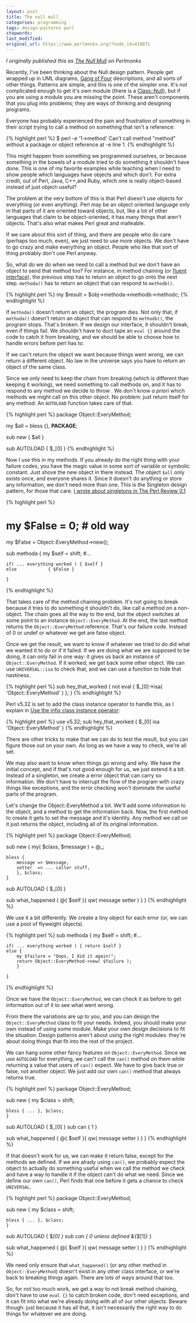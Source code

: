 ```yaml
---
layout: post
title: The null mull
categories: programming
tags: design-patterns perl
stopwords:
last_modified:
original_url: https://www.perlmonks.org/?node_id=410871
---
```


*I originally published this as [The Null Mull](https://www.perlmonks.org/?node_id=410871) on Perlmonks*

Recently, I've been thinking about the Null design pattern. People get wrapped up in UML diagrams, [Gang of Four](https://amzn.to/2OuJ0Sr) descriptions, and all sorts of other things. Patterns are simple, and this is one of the simpler one. It's not complicated enough to get it's own module (there is a [Class::Null](https://www.metacpan.org/pod/Class::Null)), but if you
are using a module you are missing the point. These aren't components that you plug into problems; they are ways of thinking and designing programs.

Everyone has probably experienced the pain and frustration of something in their script trying to call a method on something that isn't a reference:

{% highlight perl %}
$ perl -e '1->method'
Can't call method "method" without a package or object reference at -e line 1.
{% endhighlight %}

This might happen from something we programmed ourselves, or because something in the bowels of a module tried to do something it shouldn't have done. This is one of my favorite examples while teaching when I need to show people which languages have objects and which don't. For extra credit, out of Perl, Java, C++,and Ruby, which one is really object-based instead of just object-useful?

The problem at the very bottom of this is that Perl doesn't use objects for everything (or even anything). Perl may be an object oriented language only in that parts of it are oriented toward objects, but, like a lot of other languages that claim to be object-oriented, it has many things that aren't objects. That's also what makes Perl great and malleable.

If we care about this sort of thing, and there are people who do care (perhaps too much, even), we just need to use more objects. We don't have to go crazy and make everything an object. People who like that sort of thing probably don't use Perl anyway.

So, what do we do when we need to call a method but we don't have an object to send that method too? For instance, in method chaining (or [fluent interface](https://www.martinfowler.com/bliki/FluentInterface.html)), the previous step has to return an object to go onto the next step. `methoda()` has to return an object that can respond to `methodb()`.

{% highlight perl %}
my $result = $obj->methoda->methodb->methodc;
{% endhighlight %}

If `methoda()` doesn't return an object, the program dies. Not only that, if `methoda()` doesn't return an object that can respond to `methodb()`, the program stops. That's broken. If we design our interface, it shouldn't break, even if things fail. We shouldn't have to duct tape an `eval {}` around the code to catch it from breaking, and we should be able to choose how to handle errors before perl has to.

If we can't return the object we want because things went wrong, we can return a different object. No law in the universe says you have to return an object of the same class.

Since we only need to keep the chain from breaking (which is different than keeping it working), we need something to call methods on, and it has to respond to any method we decide to throw . We don't know *a priori* which methods we might call on this other object. No problem: just return itself for any method. An `AUTOLOAD` function takes care of that.

{% highlight perl %}
package Object::EveryMethod;

my $all = bless {}, __PACKAGE__;

sub new { $all }

sub AUTOLOAD { $_[0] }
{% endhighlight %}

Now I use this in my methods. If you already do the right thing with your failure codes, you have the magic value in some sort of variable or symbolic constant. Just shove the new object in there instead. The object `$all` only exists once, and everyone shares it. Since it doesn't do anything or store any information, we don't need more than one. This is the Singleton design pattern, for those that care. <a href="http://www.theperlreview.com/Issues/">I wrote about singletons in The Perl Review 0.1</a>

{% highlight perl %}
# my $False = 0; # old way
my $False = Object::EveryMethod->new();

sub methoda
	{
	my $self = shift;
	#...

	if( ... everything worked ) { $self }
	else            { $False }

	}
{% endhighlight %}

That takes care of the method chaining problem. It's not going to break because it tries to do something it shouldn't do, like call a method on a non-object. The chain goes all the way to the end, but the object switches at some point to an instance `Object::EveryMethod`. At the end, the last method returns the `Object::EveryMethod` reference. That's our failure code. Instead of 0 or undef or whatever we get are false object.

Once we get the result, we want to know if whatever we tried to do did what we wanted it to do or if it failed. If we are doing what we are supposed to be doing, it can only fail in one way: it gives us back an instance of `Object::EveryMethod`. If it worked, we get back some other object. We can use `UNIVERSAL::isa` to check that, and we can use a function to hide that nastiness.

{% highlight perl %}
sub hey_that_worked {
	not eval { $_[0]->isa( 'Object::EveryMethod' ) };
	}
{% endhighlight %}

Perl v5.32 is set to add the class instance operator to handle this, as I explain in [Use the infix class instance operator](https://www.effectiveperlprogramming.com/2020/01/use-the-infix-class-instance-operator/):

{% highlight perl %}
use v5.32;
sub hey_that_worked { $_[0] isa 'Object::EveryMethod' }
{% endhighlight %}


There are other tricks to make that we can do to test the result, but you can figure those out on your own. As long as we have a way to check, we're all set.

We may also want to know when things go wrong and why. We have the initial concept, and if that's not good enough for us, we just extend it a bit. Instead of a singleton, we create a error object that can carry so information. We don't have to interrupt the flow of the program with crazy things like exceptions, and the error checking won't dominate the useful parts of the program.

Let's change the Object::EveryMethod a bit. We'll add some information to the object, and a method to get the information back. Now, the first method to create it gets to set the message and it's identity. Any method we call on it just returns the object, including all of its original information.

{% highlight perl %}
package Object::EveryMethod;

sub new {
	my( $class, $message ) = @_;

	bless {
		message => $message,
		setter  => ... caller stuff,
		}, $class;
	}

sub AUTOLOAD { $_[0] }

sub what_happened { @{ $self }{ qw( message setter ) } }
{% endhighlight %}

We use it a bit differently. We create a tiny object for each error (or, we can use a pool of flyweight objects).

{% highlight perl %}
sub methoda
	{
	my $self = shift;
	#...

	if( ... everything worked ) { return $self }
	else {
		my $failure = "Oops, I did it again!";
		return Object::EveryMethod->new( $failure );
		}

	}
{% endhighlight %}

Once we have the `Object::EveryMethod`, we can check it as before to get information out of it to see what went wrong.

From there the variations are up to you, and you can design the `Object::EveryMethod` class to fit your needs. Indeed, you should make your own instead of using some module. Make your own design decisions to fit the situation. Design patterns aren't about using the right modules: they're about doing things that fit into the rest of the project.

We can hang some other fancy features on `Object::EveryMethod`. Since we use `AUTOLOAD` for everything, we can't call the `can()` method on them while returning a value that users of `can()` expect. We have to give back true or false, not another object. We just add our own `can()` method that always returns true.

{% highlight perl %}
package Object::EveryMethod;

sub new {
	my $class = shift;

	bless { ... }, $class;
	}

sub AUTOLOAD { $_[0] }
sub can      { 1 }

sub what_happened { @{ $self }{ qw( message setter ) } }
{% endhighlight %}

If that doesn't work for us, we can make it return false, except for the methods we defined. If we are alrady using `can()`, we probably expect the object to actually do something useful when we call the method we check and have a way to handle it if the object can't do what we need. Since we define our own `can()`, Perl finds that one before it gets a chance to check `UNIVERSAL`.

{% highlight perl %}
package Object::EveryMethod;

sub new {
	my $class = shift;

	bless { ... }, $class;
	}

sub AUTOLOAD { $_[0] }
sub can      { 0 unless defined &{$_[1]} }

sub what_happened { @{ $self }{ qw( message setter ) } }
{% endhighlight %}

We need only ensure that `what_happened()` (or any other method in `Object::EveryMethod`) doesn't exist in any other class interface, or we're back to breaking things again.  There are lots of ways around that too.

So, for not too much work, we get a way to not break method chaining, don't have to use `eval {}` to catch broken code, don't need exceptions, and it can fit into what we're already doing with all of our other objects. Beware though: just because it has all that, it isn't necessarily the right way to do things for whatever we are doing.

